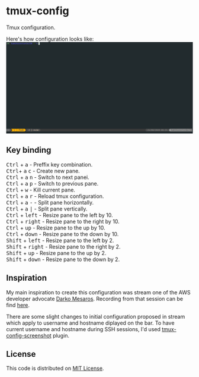 # tmux-config

Tmux configuration.

Here's how configuration looks like:
![Tmux console screenshot](/images/tmux-config-screenshot.png)

## Key binding

<kbd>Ctrl</kbd> + <kbd>a</kbd> - Preffix key combination.\
<kbd>Ctrl</kbd>+ <kbd>a</kbd> <kbd>c</kbd> - Create new pane.\
<kbd>Ctrl</kbd> + <kbd>a</kbd> <kbd>n</kbd> - Switch to next panei.\
<kbd>Ctrl</kbd> + <kbd>a</kbd> <kbd>p</kbd> - Switch to previous pane.\
<kbd>Ctrl</kbd> + <kbd>w</kbd> - Kill current pane.\
<kbd>Ctrl</kbd> + <kbd>a</kbd> <kbd>r</kbd> - Reload tmux configuration.\
<kbd>Ctrl</kbd> + <kbd>a</kbd> <kbd>-</kbd>  - Split pane horizontally.\
<kbd>Ctrl</kbd> + <kbd>a</kbd> <kbd>|</kbd> - Split pane vertically.\
<kbd>Ctrl</kbd> + <kbd>left</kbd> - Resize pane to the left by 10.\
<kbd>Ctrl</kbd> + <kbd>right</kbd> - Resize pane to the right by 10.\
<kbd>Ctrl</kbd> + <kbd>up</kbd> - Resize pane to the up by 10.\
<kbd>Ctrl</kbd> + <kbd>down</kbd> - Resize pane to the down by 10.\
<kbd>Shift</kbd> + <kbd>left</kbd> - Resize pane to the left by 2.\
<kbd>Shift</kbd> + <kbd>right</kbd> - Resize pane to the right by 2.\
<kbd>Shift</kbd> + <kbd>up</kbd> - Resize pane to the up by 2.\
<kbd>Shift</kbd> + <kbd>down</kbd> - Resize pane to the down by 2.

## Inspiration

My main inspiration to create this configuration was stream one of the AWS developer advocate [Darko Mesaros](https://github.com/darko-mesaros).
Recording from that session can be find [here](https://www.youtube.com/watch?v=kPnYFsXml-I).

There are some slight changes to initial configuration proposed in stream which apply to username and hostname diplayed on the bar.
To have current username and hostname during SSH sessions, I'd used
[tmux-config-screenshot](https://github.com/soyuka/tmux-current-pane-hostname)
plugin.

## License
This code is distributed on [MIT License](/LICENSE).
